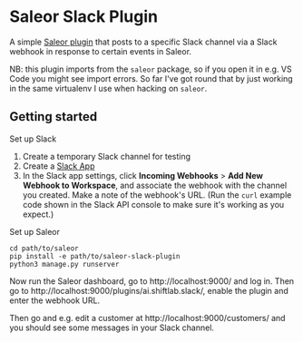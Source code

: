# Saleor Slack Plugin

A simple [Saleor plugin](https://docs.saleor.io/docs/3.0/developer/extending/plugins) that posts to a specific Slack channel via a Slack webhook in response to certain events in Saleor.

NB: this plugin imports from the `saleor` package, so if you open it in e.g. VS Code you might see import errors. So far I've got round that by just working in the same virtualenv I use when hacking on `saleor`.

## Getting started

Set up Slack

1. Create a temporary Slack channel for testing
2. Create a [Slack App](https://api.slack.com/apps)
3. In the Slack app settings, click **Incoming Webhooks** > **Add New Webhook to Workspace**, and associate the webhook with the channel you created. Make a note of the webhook's URL. (Run the `curl` example code shown in the Slack API console to make sure it's working as you expect.)

Set up Saleor

```
cd path/to/saleor
pip install -e path/to/saleor-slack-plugin
python3 manage.py runserver
```

Now run the Saleor dashboard, go to http://localhost:9000/ and log in. Then go to http://localhost:9000/plugins/ai.shiftlab.slack/, enable the plugin and enter the webhook URL.

Then go and e.g. edit a customer at http://localhost:9000/customers/ and you should see some messages in your Slack channel.
